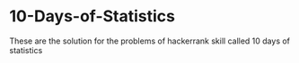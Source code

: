 # 10-Days-of-Statistics
These are the solution for the problems of hackerrank skill called 10 days of statistics
